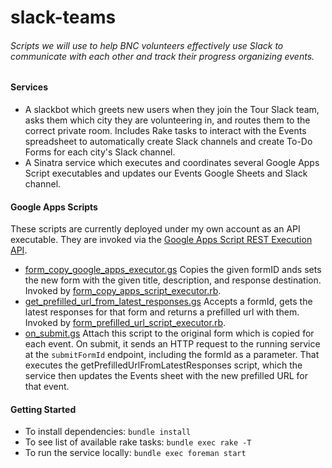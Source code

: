 # slack-teams

###### Scripts we will use to help BNC volunteers effectively use Slack to communicate with each other and track their progress organizing events.

#### Services

* A slackbot which greets new users when they join the Tour Slack team, asks them which city they are volunteering in, and routes them to the correct private room. Includes Rake tasks to interact with the Events spreadsheet to automatically create Slack channels and create To-Do Forms for each city's Slack channel.
* A Sinatra service which executes and coordinates several Google Apps Script executables and updates our Events Google Sheets and Slack channel.

#### Google Apps Scripts
These scripts are currently deployed under my own account as an API executable. They are invoked via the [Google Apps Script REST Execution API](https://developers.google.com/apps-script/guides/rest/).
* [form_copy_google_apps_executor.gs](https://github.com/BrandNewCongress/slack-teams/blob/master/scripts/form_copy_google_apps_executor.gs) Copies the given formID ands sets the new form with the given title, description, and response destination. Invoked by [form_copy_apps_script_executor.rb](https://github.com/BrandNewCongress/slack-teams/blob/master/lib/form_copy_apps_script_executor.rb).
* [get_prefilled_url_from_latest_responses.gs](https://github.com/BrandNewCongress/slack-teams/blob/master/scripts/get_prefilled_url_from_latest_responses.gs) Accepts a formId, gets the latest responses for that form and returns a prefilled url with them. Invoked by [form_prefilled_url_script_executor.rb](https://github.com/BrandNewCongress/slack-teams/blob/master/lib/form_prefilled_url_script_executor.rb).
* [on_submit.gs](https://github.com/BrandNewCongress/slack-teams/blob/master/scripts/on_submit.gs) Attach this script to the original form which is copied for each event. On submit, it sends an HTTP request to the running service at the `submitFormId` endpoint, including the formId as a parameter. That executes the getPrefilledUrlFromLatestResponses script, which the service then updates the Events sheet with the new prefilled URL for that event.

#### Getting Started
* To install dependencies: `bundle install`
* To see list of available rake tasks: `bundle exec rake -T`
* To run the service locally: `bundle exec foreman start`
